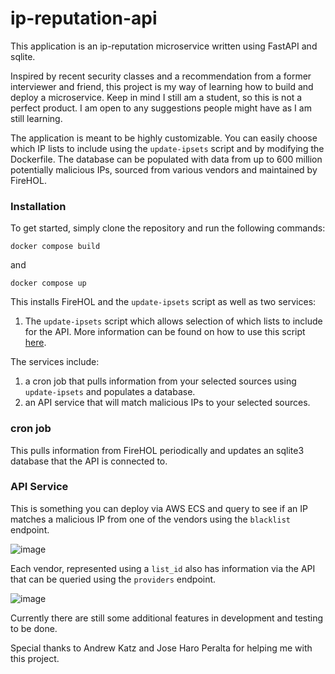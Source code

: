 # ip-reputation-api

This application is an ip-reputation microservice written using FastAPI and sqlite. 

Inspired by recent security classes and a recommendation from a former interviewer and friend, this project is my way of learning how to build and deploy a microservice. Keep in mind I still am a student, so this is not a perfect product. I am open to any suggestions people might have as I am still learning.

The application is meant to be highly customizable. You can easily choose which IP lists to include using the `update-ipsets` script and by modifying the Dockerfile. The database can be populated with data from up to 600 million potentially malicious IPs, sourced from various vendors and maintained by FireHOL.

### Installation 

To get started, simply clone the repository and run the following commands:

`docker compose build`

and

`docker compose up` 

This installs FireHOL and the `update-ipsets` script as well as two services: 

1. The `update-ipsets` script which allows selection of which lists to include for the API. More information can be found on how to use this script [here](https://github.com/firehol/blocklist-ipsets/wiki).

The services include: 

1. a cron job that pulls information from your selected sources using `update-ipsets` and populates a database.
2. an API service that will match malicious IPs to your selected sources. 

### cron job 
This pulls information from FireHOL periodically and updates an sqlite3 database that the API is connected to. 

### API Service 
This is something you can deploy via AWS ECS and query to see if an IP matches a malicious IP from one of the vendors using the `blacklist` endpoint. 

![image](https://github.com/user-attachments/assets/e7eeb2b1-5664-466d-ae73-c94600fbe5d0)

Each vendor, represented using a `list_id` also has information via the API that can be queried using the `providers` endpoint.

![image](https://github.com/user-attachments/assets/f81ae67c-ac6f-43bf-af3b-e49e12933330)

Currently there are still some additional features in development and testing to be done. 

Special thanks to Andrew Katz and Jose Haro Peralta for helping me with this project. 



